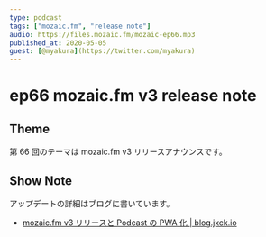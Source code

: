 ```yaml
---
type: podcast
tags: ["mozaic.fm", "release note"]
audio: https://files.mozaic.fm/mozaic-ep66.mp3
published_at: 2020-05-05
guest: [@myakura](https://twitter.com/myakura)
---
```


# ep66 mozaic.fm v3 release note

## Theme

第 66 回のテーマは mozaic.fm v3 リリースアナウンスです。


## Show Note

アップデートの詳細はブログに書いています。

- [mozaic.fm v3 リリースと Podcast の PWA 化 | blog.jxck.io](https://blog.jxck.io/entries/2020-05-06/mozaic-v3-release.html)